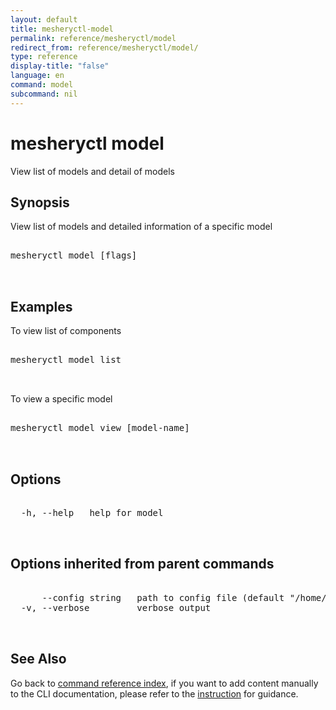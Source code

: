 ```yaml
---
layout: default
title: mesheryctl-model
permalink: reference/mesheryctl/model
redirect_from: reference/mesheryctl/model/
type: reference
display-title: "false"
language: en
command: model
subcommand: nil
---
```


# mesheryctl model

View list of models and detail of models

## Synopsis

View list of models and detailed information of a specific model
<pre class='codeblock-pre'>
<div class='codeblock'>
mesheryctl model [flags]

</div>
</pre> 

## Examples

To view list of components
<pre class='codeblock-pre'>
<div class='codeblock'>
mesheryctl model list

</div>
</pre> 

To view a specific model
<pre class='codeblock-pre'>
<div class='codeblock'>
mesheryctl model view [model-name]

</div>
</pre> 

## Options

<pre class='codeblock-pre'>
<div class='codeblock'>
  -h, --help   help for model

</div>
</pre>

## Options inherited from parent commands

<pre class='codeblock-pre'>
<div class='codeblock'>
      --config string   path to config file (default "/home/runner/.meshery/config.yaml")
  -v, --verbose         verbose output

</div>
</pre>

## See Also

Go back to [command reference index](/reference/mesheryctl/), if you want to add content manually to the CLI documentation, please refer to the [instruction](/project/contributing/contributing-cli#preserving-manually-added-documentation) for guidance.
